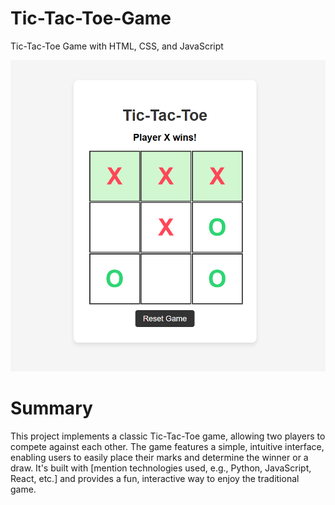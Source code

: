 # Tic-Tac-Toe-Game
Tic-Tac-Toe Game with HTML, CSS, and JavaScript

![image alt](https://github.com/Aadarshkumarsingh8084/Tic-Tac-Toe-Game/blob/47a5482c26a0eac3d60263bc38afafb090131ffe/Screenshot%202025-03-28%20134635.png)

<h1>Summary</h1>

<p>This project implements a classic Tic-Tac-Toe game, allowing two players to compete against each other. The game features a simple, intuitive interface, enabling users to easily place their marks and determine the winner or a draw. It's built with [mention technologies used, e.g., Python, JavaScript, React, etc.] and provides a fun, interactive way to enjoy the traditional game.</p>
